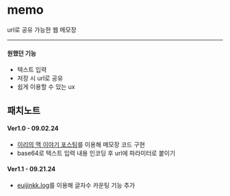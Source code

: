 # memo

url로 공유 가능한 웹 메모장

<hr>

<h4>원했던 기능</h4>
<ul>
<li>텍스트 입력
<li>저장 시 url로 공유
<li>쉽게 이용할 수 있는 ux
</ul>

<h2>패치노트

<h4>Ver1.0 - 09.02.24</h4>
<ul>
<li><a href="https://i-ri.tistory.com/79">이리의 맥 이야기 포스팅</a>를 이용해 메모장 코드 구현
<li>base64로 텍스트 입력 내용 인코딩 후 url에 파라미터로 붙이기
</ul>

<h4>Ver1.1 - 09.21.24</h4>
<ul>
<li><a href="https://velog.io/@gytks4/HTMLJavaScript-%EA%B8%80%EC%9E%90%EC%88%98%EC%84%B8%EA%B8%B0-Byte-%EC%84%B8%EA%B8%B0-%EA%B5%AC%ED%98%84%EC%A0%95%EA%B7%9C%EC%8B%9D-%EC%82%AC%EC%9A%A9-%EC%97%B0%EC%8A%B5-omf6o5xx">euijinkk.log</a>를 이용해 글자수 카운팅 기능 추가

</ul>
